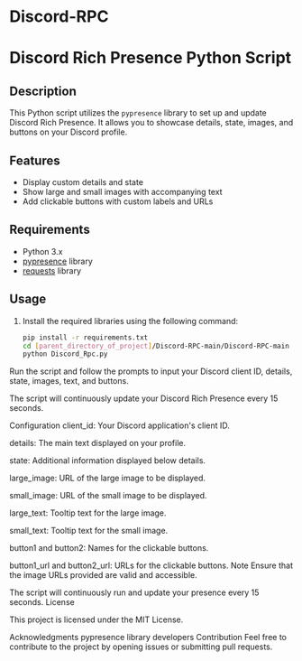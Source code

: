 # Discord-RPC
# Discord Rich Presence Python Script

## Description

This Python script utilizes the `pypresence` library to set up and update Discord Rich Presence. It allows you to showcase details, state, images, and buttons on your Discord profile.

## Features

- Display custom details and state
- Show large and small images with accompanying text
- Add clickable buttons with custom labels and URLs

## Requirements

- Python 3.x
- [pypresence](https://github.com/qwertyquerty/pypresence) library
- [requests](https://docs.python-requests.org/en/latest/) library

## Usage

1. Install the required libraries using the following command:

   ```bash
   pip install -r requirements.txt
   cd [parent_directory_of_project]/Discord-RPC-main/Discord-RPC-main
   python Discord_Rpc.py
Run the script and follow the prompts to input your Discord client ID, details, state, images, text, and buttons.

The script will continuously update your Discord Rich Presence every 15 seconds.

Configuration
client_id: Your Discord application's client ID.

details: The main text displayed on your profile.

state: Additional information displayed below details.

large_image: URL of the large image to be displayed.

small_image: URL of the small image to be displayed.

large_text: Tooltip text for the large image.

small_text: Tooltip text for the small image.

button1 and button2: Names for the clickable buttons.

button1_url and button2_url: URLs for the clickable buttons.
Note
Ensure that the image URLs provided are valid and accessible.

The script will continuously run and update your presence every 15 seconds.
License

This project is licensed under the MIT License.

Acknowledgments
pypresence library developers
Contribution
Feel free to contribute to the project by opening issues or submitting pull requests.

